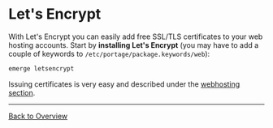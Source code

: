 Let's Encrypt
=============

With Let's Encrypt you can easily add free SSL/TLS certificates to your web hosting accounts. Start by **installing Let's Encrypt** (you may have to add a couple of keywords to `/etc/portage/package.keywords/web`):

```sh
emerge letsencrypt
```

Issuing certificates is very easy and described under the [webhosting section](../05_Shared_Hosting/01_Webhosting.md).

___
[Back to Overview](01_Overview.md)
